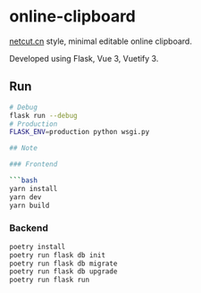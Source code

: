 # online-clipboard

[netcut.cn](https://netcut.cn) style, minimal editable online clipboard.

Developed using Flask, Vue 3, Vuetify 3.

## Run

```bash
# Debug
flask run --debug
# Production
FLASK_ENV=production python wsgi.py

## Note

### Frontend

```bash
yarn install
yarn dev
yarn build
```

### Backend

```bash
poetry install
poetry run flask db init
poetry run flask db migrate
poetry run flask db upgrade
poetry run flask run
```
